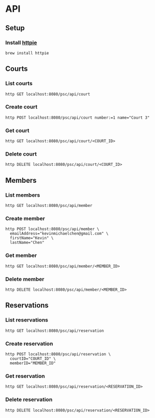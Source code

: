 # API
## Setup
### Install [httpie](https://httpie.org/)
`brew install httpie`

## Courts
### List courts
`http GET localhost:8080/psc/api/court`

### Create court
`http POST localhost:8080/psc/api/court number:=1 name="Court 3"`

### Get court
`http GET localhost:8080/psc/api/court/<COURT_ID>`

### Delete court
`http DELETE localhost:8080/psc/api/court/<COURT_ID>`

## Members
### List members
`http GET localhost:8080/psc/api/member`

### Create member
```
http POST localhost:8080/psc/api/member \
  emailAddress="kevinmichaelchen@gmail.com" \
  firstName="Kevin" \
  lastName="Chen"
```

### Get member
`http GET localhost:8080/psc/api/member/<MEMBER_ID>`

### Delete member
`http DELETE localhost:8080/psc/api/member/<MEMBER_ID>`

## Reservations
### List reservations
`http GET localhost:8080/psc/api/reservation`

### Create reservation
```
http POST localhost:8080/psc/api/reservation \
  courtID="COURT_ID" \
  memberID="MEMBER_ID"
```

### Get reservation
`http GET localhost:8080/psc/api/reservation/<RESERVATION_ID>`

### Delete reservation
`http DELETE localhost:8080/psc/api/reservation/<RESERVATION_ID>`
